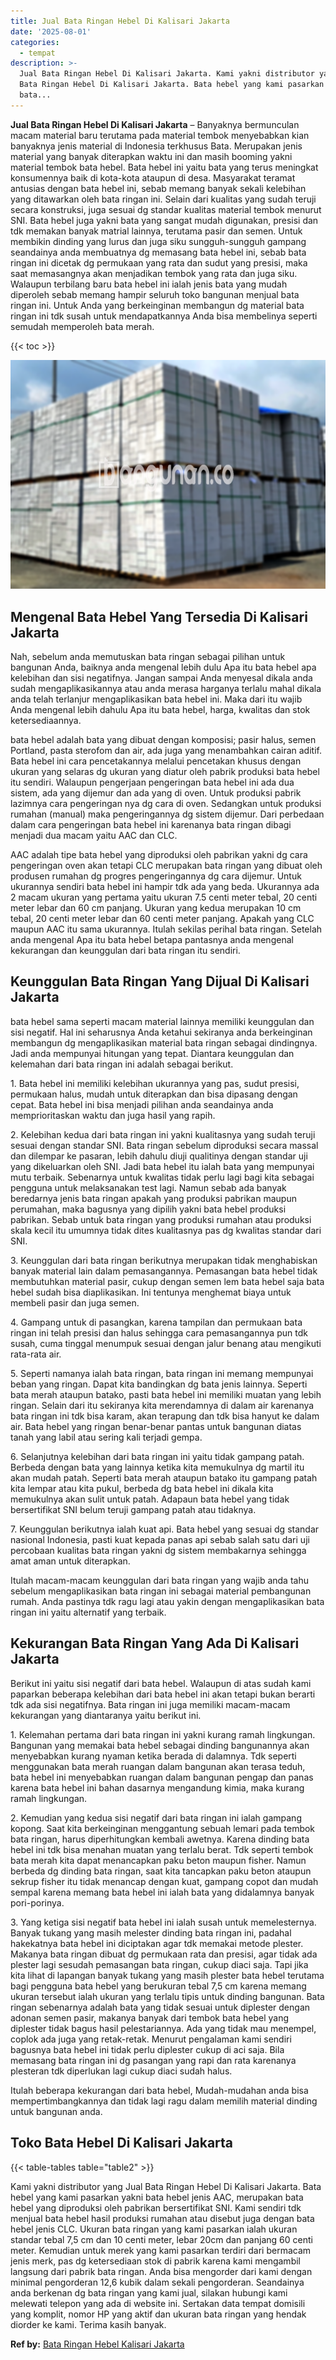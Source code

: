 ```yaml
---
title: Jual Bata Ringan Hebel Di Kalisari Jakarta
date: '2025-08-01'
categories:
  - tempat
description: >-
  Jual Bata Ringan Hebel Di Kalisari Jakarta. Kami yakni distributor yang Jual
  Bata Ringan Hebel Di Kalisari Jakarta. Bata hebel yang kami pasarkan yakni
  bata...
---
```


**Jual Bata Ringan Hebel Di Kalisari Jakarta** – Banyaknya bermunculan macam material baru terutama pada material tembok menyebabkan kian banyaknya jenis material di Indonesia terkhusus Bata. Merupakan jenis material yang banyak diterapkan waktu ini dan masih booming yakni material tembok bata hebel. Bata hebel ini yaitu bata yang terus meningkat konsumennya baik di kota-kota ataupun di desa. Masyarakat teramat antusias dengan bata hebel ini, sebab memang banyak sekali kelebihan yang ditawarkan oleh bata ringan ini. Selain dari kualitas yang sudah teruji secara konstruksi, juga sesuai dg standar kualitas material tembok menurut SNI. Bata hebel juga yakni bata yang sangat mudah digunakan, presisi dan tdk memakan banyak matrial lainnya, terutama pasir dan semen. Untuk membikin dinding yang lurus dan juga siku sungguh-sungguh gampang seandainya anda membuatnya dg memasang bata hebel ini, sebab bata ringan ini dicetak dg permukaan yang rata dan sudut yang presisi, maka saat memasangnya akan menjadikan tembok yang rata dan juga siku. Walaupun terbilang baru bata hebel ini ialah jenis bata yang mudah diperoleh sebab memang hampir seluruh toko bangunan menjual bata ringan ini. Untuk Anda yang berkeinginan membangun dg material bata ringan ini tdk susah untuk mendapatkannya Anda bisa membelinya seperti semudah memperoleh bata merah.

{{< toc >}}

![Jual Bata Ringan Hebel Di Kalisari Jakarta](/images/jual-hebel-murah-44.png)

## Mengenal Bata Hebel Yang Tersedia Di Kalisari Jakarta

Nah, sebelum anda memutuskan bata ringan sebagai pilihan untuk bangunan Anda, baiknya anda mengenal lebih dulu Apa itu bata hebel apa kelebihan dan sisi negatifnya. Jangan sampai Anda menyesal dikala anda sudah mengaplikasikannya atau anda merasa harganya terlalu mahal dikala anda telah terlanjur mengaplikasikan bata hebel ini. Maka dari itu wajib Anda mengenal lebih dahulu Apa itu bata hebel, harga, kwalitas dan stok ketersediaannya.

bata hebel adalah bata yang dibuat dengan komposisi; pasir halus, semen Portland, pasta sterofom dan air, ada juga yang menambahkan cairan aditif. Bata hebel ini cara pencetakannya melalui pencetakan khusus dengan ukuran yang selaras dg ukuran yang diatur oleh pabrik produksi bata hebel itu sendiri. Walaupun pengerjaan pengeringan bata hebel ini ada dua sistem, ada yang dijemur dan ada yang di oven. Untuk produksi pabrik lazimnya cara pengeringan nya dg cara di oven. Sedangkan untuk produksi rumahan (manual) maka pengeringannya dg sistem dijemur. Dari perbedaan dalam cara pengeringan bata hebel ini karenanya bata ringan dibagi menjadi dua macam yaitu AAC dan CLC.

AAC adalah tipe bata hebel yang diproduksi oleh pabrikan yakni dg cara pengeringan oven akan tetapi CLC merupakan bata ringan yang dibuat oleh produsen rumahan dg progres pengeringannya dg cara dijemur. Untuk ukurannya sendiri bata hebel ini hampir tdk ada yang beda. Ukurannya ada 2 macam ukuran yang pertama yaitu ukuran 7.5 centi meter tebal, 20 centi meter lebar dan 60 cm panjang. Ukuran yang kedua merupakan 10 cm tebal, 20 centi meter lebar dan 60 centi meter panjang. Apakah yang CLC maupun AAC itu sama ukurannya. Itulah sekilas perihal bata ringan. Setelah anda mengenal Apa itu bata hebel betapa pantasnya anda mengenal kekurangan dan keunggulan dari bata ringan itu sendiri.

## Keunggulan Bata Ringan Yang Dijual Di Kalisari Jakarta

bata hebel sama seperti macam material lainnya memiliki keunggulan dan sisi negatif. Hal ini seharusnya Anda ketahui sekiranya anda berkeinginan membangun dg mengaplikasikan material bata ringan sebagai dindingnya. Jadi anda mempunyai hitungan yang tepat. Diantara keunggulan dan kelemahan dari bata ringan ini adalah sebagai berikut.

1\. Bata hebel ini memiliki kelebihan ukurannya yang pas, sudut presisi, permukaan halus, mudah untuk diterapkan dan bisa dipasang dengan cepat. Bata hebel ini bisa menjadi pilihan anda seandainya anda memprioritaskan waktu dan juga hasil yang rapih.

2\. Kelebihan kedua dari bata ringan ini yakni kualitasnya yang sudah teruji sesuai dengan standar SNI. Bata ringan sebelum diproduksi secara massal dan dilempar ke pasaran, lebih dahulu diuji qualitinya dengan standar uji yang dikeluarkan oleh SNI. Jadi bata hebel itu ialah bata yang mempunyai mutu terbaik. Sebenarnya untuk kwalitas tidak perlu lagi bagi kita sebagai pengguna untuk melaksanakan test lagi. Namun sebab ada banyak beredarnya jenis bata ringan apakah yang produksi pabrikan maupun perumahan, maka bagusnya yang dipilih yakni bata hebel produksi pabrikan. Sebab untuk bata ringan yang produksi rumahan atau produksi skala kecil itu umumnya tidak dites kualitasnya pas dg kwalitas standar dari SNI.

3\. Keunggulan dari bata ringan berikutnya merupakan tidak menghabiskan banyak material lain dalam pemasangannya. Pemasangan bata hebel tidak membutuhkan material pasir, cukup dengan semen lem bata hebel saja bata hebel sudah bisa diaplikasikan. Ini tentunya menghemat biaya untuk membeli pasir dan juga semen.

4\. Gampang untuk di pasangkan, karena tampilan dan permukaan bata ringan ini telah presisi dan halus sehingga cara pemasangannya pun tdk susah, cuma tinggal menumpuk sesuai dengan jalur benang atau mengikuti rata-rata air.

5\. Seperti namanya ialah bata ringan, bata ringan ini memang mempunyai beban yang ringan. Dapat kita bandingkan dg bata jenis lainnya. Seperti bata merah ataupun batako, pasti bata hebel ini memiliki muatan yang lebih ringan. Selain dari itu sekiranya kita merendamnya di dalam air karenanya bata ringan ini tdk bisa karam, akan terapung dan tdk bisa hanyut ke dalam air. Bata hebel yang ringan benar-benar pantas untuk bangunan diatas tanah yang labil atau sering kali terjadi gempa.

6\. Selanjutnya kelebihan dari bata ringan ini yaitu tidak gampang patah. Berbeda dengan bata yang lainnya ketika kita memukulnya dg martil itu akan mudah patah. Seperti bata merah ataupun batako itu gampang patah kita lempar atau kita pukul, berbeda dg bata hebel ini dikala kita memukulnya akan sulit untuk patah. Adapaun bata hebel yang tidak bersertifikat SNI belum teruji gampang patah atau tidaknya.

7\. Keunggulan berikutnya ialah kuat api. Bata hebel yang sesuai dg standar nasional Indonesia, pasti kuat kepada panas api sebab salah satu dari uji percobaan kualitas bata ringan yakni dg sistem membakarnya sehingga amat aman untuk diterapkan.

Itulah macam-macam keunggulan dari bata ringan yang wajib anda tahu sebelum mengaplikasikan bata ringan ini sebagai material pembangunan rumah. Anda pastinya tdk ragu lagi atau yakin dengan mengaplikasikan bata ringan ini yaitu alternatif yang terbaik.

## Kekurangan Bata Ringan Yang Ada Di Kalisari Jakarta

Berikut ini yaitu sisi negatif dari bata hebel. Walaupun di atas sudah kami paparkan beberapa kelebihan dari bata hebel ini akan tetapi bukan berarti tdk ada sisi negatifnya. Bata ringan ini juga memiliki macam-macam kekurangan yang diantaranya yaitu berikut ini.

1\. Kelemahan pertama dari bata ringan ini yakni kurang ramah lingkungan. Bangunan yang memakai bata hebel sebagai dinding bangunannya akan menyebabkan kurang nyaman ketika berada di dalamnya. Tdk seperti menggunakan bata merah ruangan dalam bangunan akan terasa teduh, bata hebel ini menyebabkan ruangan dalam bangunan pengap dan panas karena bata hebel ini bahan dasarnya mengandung kimia, maka kurang ramah lingkungan.

2\. Kemudian yang kedua sisi negatif dari bata ringan ini ialah gampang kopong. Saat kita berkeinginan menggantung sebuah lemari pada tembok bata ringan, harus diperhitungkan kembali awetnya. Karena dinding bata hebel ini tdk bisa menahan muatan yang terlalu berat. Tdk seperti tembok bata merah kita dapat menancapkan paku beton maupun fisher. Namun berbeda dg dinding bata ringan, saat kita tancapkan paku beton ataupun sekrup fisher itu tidak menancap dengan kuat, gampang copot dan mudah sempal karena memang bata hebel ini ialah bata yang didalamnya banyak pori-porinya.

3\. Yang ketiga sisi negatif bata hebel ini ialah susah untuk memelesternya. Banyak tukang yang masih melester dinding bata ringan ini, padahal hakekatnya bata hebel ini diciptakan agar tdk memakai metode plester. Makanya bata ringan dibuat dg permukaan rata dan presisi, agar tidak ada plester lagi sesudah pemasangan bata ringan, cukup diaci saja. Tapi jika kita lihat di lapangan banyak tukang yang masih plester bata hebel terutama bagi pengguna bata hebel yang berukuran tebal 7,5 cm karena memang ukuran tersebut ialah ukuran yang terlalu tipis untuk dinding bangunan. Bata ringan sebenarnya adalah bata yang tidak sesuai untuk diplester dengan adonan semen pasir, makanya banyak dari tembok bata hebel yang diplester tidak bagus hasil pelestariannya. Ada yang tidak mau menempel, coplok ada juga yang retak-retak. Menurut pengalaman kami sendiri bagusnya bata hebel ini tidak perlu diplester cukup di aci saja. Bila memasang bata ringan ini dg pasangan yang rapi dan rata karenanya plesteran tdk diperlukan lagi cukup diaci sudah halus.

Itulah beberapa kekurangan dari bata hebel, Mudah-mudahan anda bisa mempertimbangkannya dan tidak lagi ragu dalam memilih material dinding untuk bangunan anda.

## Toko Bata Hebel Di Kalisari Jakarta

{{< table-tables table="table2" >}}

Kami yakni distributor yang Jual Bata Ringan Hebel Di Kalisari Jakarta. Bata hebel yang kami pasarkan yakni bata hebel jenis AAC, merupakan bata hebel yang diproduksi oleh pabrikan bersertifikat SNI. Kami sendiri tdk menjual bata hebel hasil produksi rumahan atau disebut juga dengan bata hebel jenis CLC. Ukuran bata ringan yang kami pasarkan ialah ukuran standar tebal 7,5 cm dan 10 centi meter, lebar 20cm dan panjang 60 centi meter. Kemudian untuk merek yang kami pasarkan terdiri dari bermacam jenis merk, pas dg ketersediaan stok di pabrik karena kami mengambil langsung dari pabrik bata ringan. Anda bisa mengorder dari kami dengan minimal pengorderan 12,6 kubik dalam sekali pengorderan. Seandainya anda berkenan dg bata ringan yang kami jual, silakan hubungi kami melewati telepon yang ada di website ini. Sertakan data tempat domisili yang komplit, nomor HP yang aktif dan ukuran bata ringan yang hendak diorder ke kami. Terima kasih banyak.

**Ref by:** [Bata Ringan Hebel Kalisari Jakarta](https://id.wikipedia.org/wiki/Bata)

